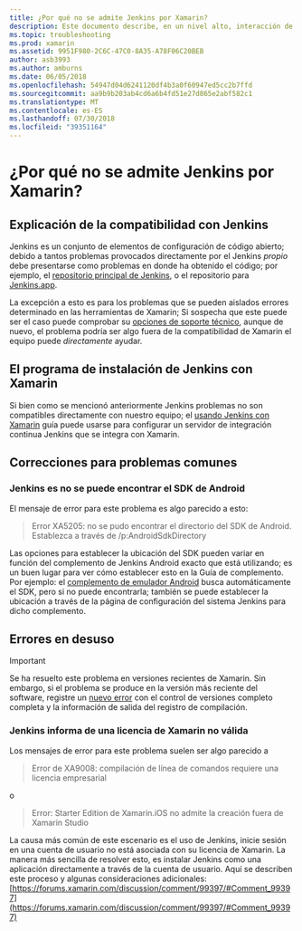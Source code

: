 ```yaml
---
title: ¿Por qué no se admite Jenkins por Xamarin?
description: Este documento describe, en un nivel alto, interacción de Xamarin con el sistema de integración continua Jenkins. También describe algunos problemas comunes que surgen al trabajar con Jenkins.
ms.topic: troubleshooting
ms.prod: xamarin
ms.assetid: 9951F980-2C6C-47C0-8A35-A78F06C20BEB
author: asb3993
ms.author: amburns
ms.date: 06/05/2018
ms.openlocfilehash: 54947d04d6241120df4b3a0f60947ed5cc2b7ffd
ms.sourcegitcommit: aa9b9b203ab4cd6a6b4fd51e27d865e2abf582c1
ms.translationtype: MT
ms.contentlocale: es-ES
ms.lasthandoff: 07/30/2018
ms.locfileid: "39351164"
---
```

# <a name="why-isnt-jenkins-supported-by-xamarin"></a>¿Por qué no se admite Jenkins por Xamarin?

## <a name="jenkins-support-explanation"></a>Explicación de la compatibilidad con Jenkins

Jenkins es un conjunto de elementos de configuración de código abierto; debido a tantos problemas provocados directamente por el Jenkins *propio* debe presentarse como problemas en donde ha obtenido el código; por ejemplo, el [repositorio principal de Jenkins](https://github.com/jenkinsci/jenkins), o el repositorio para [ Jenkins.app](https://github.com/stisti/jenkins-app).

La excepción a esto es para los problemas que se pueden aislados errores determinado en las herramientas de Xamarin; Si sospecha que este puede ser el caso puede comprobar su [opciones de soporte técnico](~/cross-platform/troubleshooting/support-options.md), aunque de nuevo, el problema podría ser algo fuera de la compatibilidad de Xamarin el equipo puede *directamente* ayudar.

## <a name="setup-jenkins-with-xamarin"></a>El programa de instalación de Jenkins con Xamarin

Si bien como se mencionó anteriormente Jenkins problemas no son compatibles directamente con nuestro equipo; el [usando Jenkins con Xamarin](~/tools/ci/jenkins-walkthrough.md) guía puede usarse para configurar un servidor de integración continua Jenkins que se integra con Xamarin. 

## <a name="fixes-for-common-issues"></a>Correcciones para problemas comunes

### <a name="jenkins-is-unable-to-find-the-android-sdk"></a>Jenkins es no se puede encontrar el SDK de Android

El mensaje de error para este problema es algo parecido a esto:

> Error XA5205: no se pudo encontrar el directorio del SDK de Android. Establezca a través de /p:AndroidSdkDirectory

Las opciones para establecer la ubicación del SDK pueden variar en función del complemento de Jenkins Android exacto que está utilizando; es un buen lugar para ver cómo establecer esto en la Guía de complemento. Por ejemplo: el [complemento de emulador Android](https://wiki.jenkins-ci.org/display/JENKINS/Android+Emulator+Plugin#AndroidEmulatorPlugin-Systemconfiguration) busca automáticamente el SDK, pero si no puede encontrarla; también se puede establecer la ubicación a través de la página de configuración del sistema Jenkins para dicho complemento. 


## <a name="deprecated-errors"></a>Errores en desuso

> [!IMPORTANT]
> Se ha resuelto este problema en versiones recientes de Xamarin. Sin embargo, si el problema se produce en la versión más reciente del software, registre un [nuevo error](~/cross-platform/troubleshooting/questions/howto-file-bug.md) con el control de versiones completo completa y la información de salida del registro de compilación.



### <a name="jenkins-reports-an-invalid-xamarin-license"></a>Jenkins informa de una licencia de Xamarin no válida
Los mensajes de error para este problema suelen ser algo parecido a

> Error de XA9008: compilación de línea de comandos requiere una licencia empresarial

o

> Error: Starter Edition de Xamarin.iOS no admite la creación fuera de Xamarin Studio 

La causa más común de este escenario es el uso de Jenkins, inicie sesión en una cuenta de usuario no está asociada con su licencia de Xamarin. La manera más sencilla de resolver esto, es instalar Jenkins como una aplicación directamente a través de la cuenta de usuario. Aquí se describen este proceso y algunas consideraciones adicionales: [https://forums.xamarin.com/discussion/comment/99397/#Comment_99397](https://forums.xamarin.com/discussion/comment/99397/#Comment_99397)
